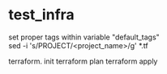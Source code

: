 # test_infra
 set proper tags within variable "default_tags"   
 sed -i 's/PROJECT/<project_name>/g' *.tf   
 
 terraform. init
 terraform plan
 terraform apply

